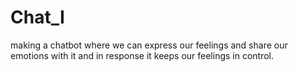 # Chat_I
making a chatbot where we can express our feelings and share our emotions with it and in response it keeps our feelings in control.
